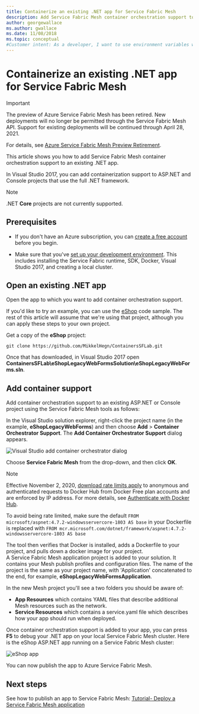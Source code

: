```yaml
---
title: Containerize an existing .NET app for Service Fabric Mesh 
description: Add Service Fabric Mesh container orchestration support to ASP.NET and Console projects that use the full .NET framework.
author: georgewallace
ms.author: gwallace
ms.date: 11/08/2018
ms.topic: conceptual
#Customer intent: As a developer, I want to use environment variables when I debug to test different scenarios.
---
```


# Containerize an existing .NET app for Service Fabric Mesh

> [!IMPORTANT]
> The preview of Azure Service Fabric Mesh has been retired. New deployments will no longer be permitted through the Service Fabric Mesh API. Support for existing deployments will be continued through April 28, 2021.
> 
> For details, see [Azure Service Fabric Mesh Preview Retirement](https://azure.microsoft.com/updates/azure-service-fabric-mesh-preview-retirement/).

This article shows you how to add Service Fabric Mesh container orchestration support to an existing .NET app.

In Visual Studio 2017, you can add containerization support to ASP.NET and Console projects that use the full .NET framework.

> [!NOTE]
> .NET **Core** projects are not currently supported.

## Prerequisites

* If you don't have an Azure subscription, you can [create a free account](https://azure.microsoft.com/free/?WT.mc_id=A261C142F) before you begin.

* Make sure that you've [set up your development environment](service-fabric-mesh-howto-setup-developer-environment-sdk.md). This includes installing the Service Fabric runtime, SDK, Docker, Visual Studio 2017, and creating a local cluster.

## Open an existing .NET app

Open the app to which you want to add container orchestration support.

If you'd like to try an example, you can use the [eShop](https://github.com/MikkelHegn/ContainersSFLab) code sample. The rest of this article will assume that we're using that project, although you can apply these steps to your own project.

Get a copy of the **eShop** project:

```git
git clone https://github.com/MikkelHegn/ContainersSFLab.git
```

Once that has downloaded, in Visual Studio 2017 open **ContainersSFLab\eShopLegacyWebFormsSolution\eShopLegacyWebForms.sln**.

## Add container support
 
Add container orchestration support to an existing ASP.NET or Console project using the Service Fabric Mesh tools as follows:

In the Visual Studio solution explorer, right-click the project name (in the example, **eShopLegacyWebForms**) and then choose **Add** > **Container Orchestrator Support**.
The **Add Container Orchestrator Support** dialog appears.

![Visual Studio add container orchestrator dialog](./media/service-fabric-mesh-howto-containerize-vs/add-container-orchestration-support.png)

Choose **Service Fabric Mesh** from the drop-down, and then click **OK**.


>[!NOTE]
> Effective November 2, 2020, [download rate limits apply](https://docs.docker.com/docker-hub/download-rate-limit/) to anonymous and authenticated requests to Docker Hub from Docker Free plan accounts and are enforced by IP address. For more details, see [Authenticate with Docker Hub](../container-registry/buffer-gate-public-content.md#authenticate-with-docker-hub).
>
> To avoid being rate limited, make sure the default `FROM microsoft/aspnet:4.7.2-windowsservercore-1803 AS base` in your Dockerfile is replaced with `FROM mcr.microsoft.com/dotnet/framework/aspnet:4.7.2-windowsservercore-1803 AS base`

The tool then verifies that Docker is installed, adds a Dockerfile to your project, and pulls down a docker image for your project.  
A Service Fabric Mesh application project is added to your solution. It contains your Mesh publish profiles and configuration files. The name of the project is the same as your project name, with 'Application' concatenated to the end, for example, **eShopLegacyWebFormsApplication**. 

In the new Mesh project you'll see a two folders you should be aware of:
- **App Resources** which contains YAML files that describe additional Mesh resources such as the network.
- **Service Resources** which contains a service.yaml file which describes how your app should run when deployed.

Once container orchestration support is added to your app, you can press **F5** to debug your .NET app on your local Service Fabric Mesh cluster. Here is the eShop ASP.NET app running on a Service Fabric Mesh cluster: 

![eShop app](./media/service-fabric-mesh-howto-containerize-vs/eshop-running.png)

You can now publish the app to Azure Service Fabric Mesh.

## Next steps

See how to publish an app to Service Fabric Mesh: [Tutorial- Deploy a Service Fabric Mesh application](service-fabric-mesh-tutorial-deploy-service-fabric-mesh-app.md)